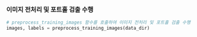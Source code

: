 ### 이미지 전처리 및 포트홀 검출 수행
```python
# preprocess_training_images 함수를 호출하여 이미지 전처리 및 포트홀 검출 수행
images, labels = preprocess_training_images(data_dir)
```
